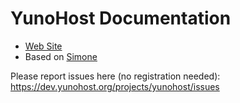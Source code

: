 # YunoHost Documentation

* [Web Site](https://yunohost.org/#/)
* Based on [Simone](https://github.com/Kloadut/Simone)

Please report issues here (no registration needed):    
https://dev.yunohost.org/projects/yunohost/issues

